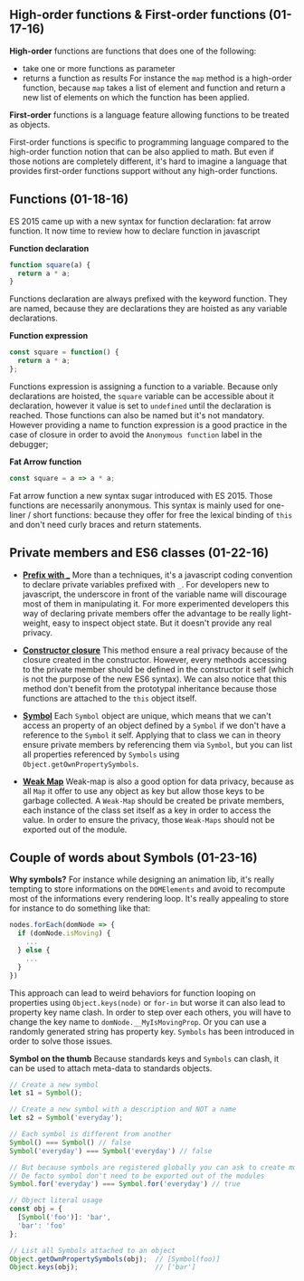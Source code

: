 ## High-order functions & First-order functions (01-17-16)

**High-order** functions are functions that does one of the following:
* take one or more functions as parameter
* returns a function as results
For instance the `map` method is a high-order function, because `map` takes a list of element and function and return a new list of elements on which the function has been applied.

**First-order** functions is a language feature allowing functions to be treated as objects.

First-order functions is specific to programming language compared to the high-order function notion that can be also applied to math. But even if those notions are completely different, it's hard to imagine a language that provides first-order functions support without any high-order functions.


## Functions (01-18-16)

ES 2015 came up with a new syntax for function declaration: fat arrow function. It now time to review how to declare function in javascript

**Function declaration**
```javascript
function square(a) {
  return a * a;
}
```
Functions declaration are always prefixed with the keyword function. They are named, because they are declarations they are hoisted as any variable declarations.

**Function expression**
```javascript
const square = function() {
  return a * a;
};
```
Functions expression is assigning a function to a variable. Because only declarations are hoisted, the `square` variable can be accessible about it declaration, however it value is set to `undefined` until the declaration is reached. Those functions can also be named but it's not mandatory. However providing a name to function expression is a good practice in the case of closure in order to avoid the `Anonymous function` label in the debugger;

**Fat Arrow function**
```javascript
const square = a => a * a;
```
Fat arrow function a new syntax sugar introduced with ES 2015. Those functions are necessarily anonymous. This syntax is mainly used for one-liner / short functions: because they offer for free the lexical binding of `this` and don't need curly braces and return statements.


## Private members and ES6 classes (01-22-16)

* **[Prefix with _](private-members-es6/underscore.js)** More than a techniques, it's a javascript coding convention to declare private variables prefixed with `_`. For developers new to javascript, the underscore in front of the variable name will discourage most of them in manipulating it. For more experimented developers this way of declaring private members offer the advantage to be really light-weight, easy to inspect object state. But it doesn't provide any real privacy.

* **[Constructor closure](private-members-es6/constructor.js)** This method ensure a real privacy because of the closure created in the constructor. However, every methods accessing to the private member should be defined in the constructor it self (which is not the purpose of the new ES6 syntax). We can also notice that this method don't benefit from the prototypal inheritance because those functions are attached to the `this` object itself.

* **[Symbol](private-members-es6/symbol.js)** Each `Symbol` object are unique, which means that we can't access an property of an object defined by a `Symbol` if we don't have a reference to the `Symbol` it self. Applying that to class we can in theory ensure private members by referencing them via `Symbol`, but you can list all properties referenced by `Symbols` using `Object.getOwnPropertySymbols`.

* **[Weak Map](private-members-es6/weak-map.js)** Weak-map is also a good option for data privacy, because as all `Map` it offer to use any object as key but allow those keys to be garbage collected. A `Weak-Map` should be created be private members, each instance of the class set itself as a key in order to access the value. In order to ensure the privacy, those `Weak-Maps` should not be exported out of the module.

## Couple of words about Symbols (01-23-16)

**Why symbols?** For instance while designing an animation lib, it's really tempting to store informations on the `DOMElements` and avoid to recompute most of the informations every rendering loop. It's really appealing to store for instance to do something like that:

```javascript
nodes.forEach(domNode => {
  if (domNode.isMoving) {
    ...
  } else {
    ...
  }
})
```

This approach can lead to weird behaviors for function looping on properties using `Object.keys(node)` or `for-in` but worse it can also lead to property key name clash. In order to step over each others, you will have to change the key name to `domNode.__MyIsMovingProp`. Or you can use a randomly generated string has property key. `Symbols` has been introduced in order to solve those issues.

**Symbol on the thumb** Because standards keys and `Symbols` can clash, it can be used to attach meta-data to standards objects.

```javascript
// Create a new symbol
let s1 = Symbol();

// Create a new symbol with a description and NOT a name
let s2 = Symbol('everyday');

// Each symbol is different from another
Symbol() === Symbol() // false
Symbol('everyday') === Symbol('everyday') // false

// But because symbols are registered globally you can ask to create multiple time the same symbol.
// De facto symbol don't need to be exported out of the modules
Symbol.for('everyday') === Symbol.for('everyday') // true

// Object literal usage
const obj = {
  [Symbol('foo')]: 'bar',
  'bar': 'foo'
};

// List all Symbols attached to an object
Object.getOwnPropertySymbols(obj);  // [Symbol(foo)]
Object.keys(obj);                   // ['bar']
```
